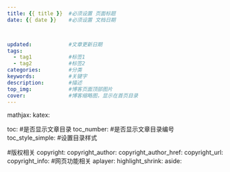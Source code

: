 ```yaml
---
title: {{ title }}  #必须设置 页面标题
date: {{ date }}    #必须设置 文档日期



updated:            #文章更新日期
tags:
  - tag1            #标签1
  - tag2            #标签2
categories:         #分类
keywords:           #关键字
description:        #描述
top_img:            #博客页面顶部图片
cover:              #博客缩略图，显示在首页目录
---
```

mathjax:
katex:

toc: #是否显示文章目录
toc_number: #是否显示文章目录编号
toc_style_simple: #设置目录样式

#版权相关
copyright:
copyright_author:
copyright_author_href:
copyright_url:
copyright_info:
#网页功能相关
aplayer:
highlight_shrink:
aside:


